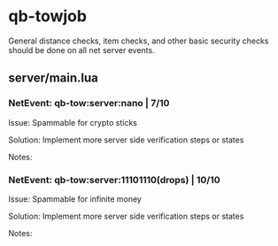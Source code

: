 # qb-towjob
General distance checks, item checks, and other basic security checks should be done on all net server events.

## server/main.lua

### NetEvent: qb-tow:server:nano | 7/10
Issue: Spammable for crypto sticks

Solution: Implement more server side verification steps or states

Notes: 

### NetEvent: qb-tow:server:11101110(drops) | 10/10
Issue: Spammable for infinite money

Solution: Implement more server side verification steps or states

Notes: 